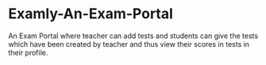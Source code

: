 # Examly-An-Exam-Portal
An Exam Portal where teacher can add tests and students can give the tests which have been created by teacher and thus view their scores in tests in their profile.
